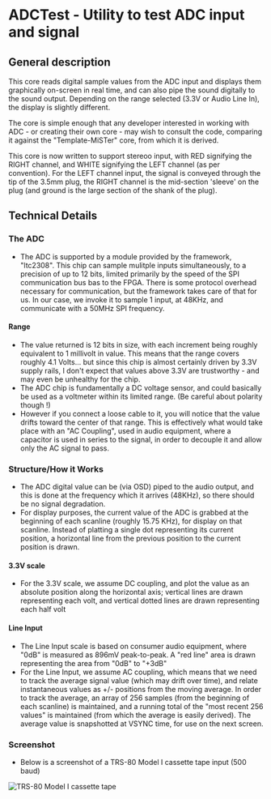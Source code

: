 # ADCTest - Utility to test ADC input and signal

## General description
This core reads digital sample values from the ADC input and displays them graphically on-screen in real time, and can also pipe the sound digitally to the sound output.  Depending on the range selected (3.3V or Audio Line In), the display is slightly different.

The core is simple enough that any developer interested in working with ADC - or creating their own core - may wish to consult the code, comparing it against the "Template-MiSTer" core, from which it is derived.

This core is now written to support stereoo input, with RED signifying the RIGHT channel, and WHITE signifying the LEFT channel (as per convention).  For the LEFT channel input, the signal is conveyed through the tip of the 3.5mm plug, the RIGHT channel is the mid-section 'sleeve' on the plug (and ground is the large section of the shank of the plug).

## Technical Details

### The ADC
* The ADC is supported by a module provided by the framework, "ltc2308".  This chip can sample mulitple inputs simultaneously, to a precision of up to 12 bits, limited primarily by the speed of the SPI communication bus bas to the FPGA.  There is some protocol overhead necessary for communication, but the framework takes care of that for us.  In our case, we invoke it to sample 1 input, at 48KHz, and communicate with a 50MHz SPI frequency.
#### Range
* The value returned is 12 bits in size, with each increment being roughly equivalent to 1 millivolt in value.  This means that the range covers roughly 4.1 Volts... but since this chip is almost certainly driven by 3.3V supply rails, I don't expect that values above 3.3V are trustworthy - and may even be unhealthy for the chip.
* The ADC chip is fundamentally a DC voltage sensor, and could basically be used as a voltmeter within its limited range.  (Be careful about polarity though !)
* However if you connect a loose cable to it, you will notice that the value drifts toward the center of that range.  This is effectively what would take place with an "AC Coupling", used in audio equipment, where a capacitor is used in series to the signal, in order to decouple it and allow only the AC signal to pass.

### Structure/How it Works
* The ADC digital value can be (via OSD) piped to the audio output, and this is done at the frequency which it arrives (48KHz), so there should be no signal degradation.
* For display purposes, the current value of the ADC is grabbed at the beginning of each scanline (roughly 15.75 KHz), for display on that scanline.  Instead of platting a single dot representing its current position, a horizontal line from the previous position to the current position is drawn.
#### 3.3V scale
* For the 3.3V scale, we assume DC coupling, and plot the value as an absolute position along the horizontal axis; vertical lines are drawn representing each volt, and vertical dotted lines are drawn representing each half volt
#### Line Input
* The Line Input scale is based on consumer audio equipment, where "0dB" is measured as 896mV peak-to-peak.  A "red line" area is drawn representing the area from "0dB" to "+3dB"
* For the Line Input, we assume AC coupling, which means that we need to track the average signal value (which may drift over time), and relate instantaneous values as +/- positions from the moving average.  In order to track the average, an array of 256 samples (from the beginning of each scanline) is maintained, and a running total of the "most recent 256 values" is maintained (from which the average is easily derived).  The average value is snapshotted at VSYNC time, for use on the next screen.

### Screenshot
* Below is a screenshot of a TRS-80 Model I cassette tape input (500 baud)

![TRS-80 Model I cassette tape](img/20201231_183601-screen.png)

